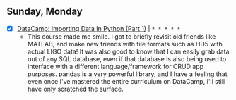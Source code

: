 ## Sunday, Monday

  * [x] [DataCamp: Importing Data In Python (Part 1)](https://www.datacamp.com/courses/importing-data-in-python-part-1) | `* * * * *`
    * This course made me smile. I got to briefly revisit old friends like MATLAB, and make new friends with file formats such as HD5 with actual LIGO data! It was also good to know that I can easily grab data out of any SQL database, even if that database is also being used to interface with a different language/framework for CRUD app purposes. pandas is a very powerful library, and I have a feeling that even once I've mastered the entire curriculum on DataCamp, I'll still have only scratched the surface.
